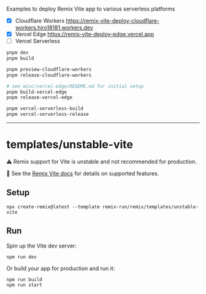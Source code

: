 Examples to deploy Remix Vite app to various serverless platforms

- [x] Cloudflare Workers https://remix-vite-deploy-cloudflare-workers.hiro18181.workers.dev
- [x] Vercel Edge https://remix-vite-deploy-edge.vercel.app
- [ ] Vercel Serverless

```sh
pnpm dev
pnpm build

pnpm preview-cloudflare-workers
pnpm release-cloudflare-workers

# see misc/vercel-edge/README.md for initial setup
pnpm build-vercel-edge
pnpm release-vercel-edge

pnpm vercel-serverless-build
pnpm vercel-serverless-release
```

---

# templates/unstable-vite

⚠️ Remix support for Vite is unstable and not recommended for production.

📖 See the [Remix Vite docs][remix-vite-docs] for details on supported features.

## Setup

```shellscript
npx create-remix@latest --template remix-run/remix/templates/unstable-vite
```

## Run

Spin up the Vite dev server:

```shellscript
npm run dev
```

Or build your app for production and run it:

```shellscript
npm run build
npm run start
```

[remix-vite-docs]: https://remix.run/docs/en/main/future/vite
